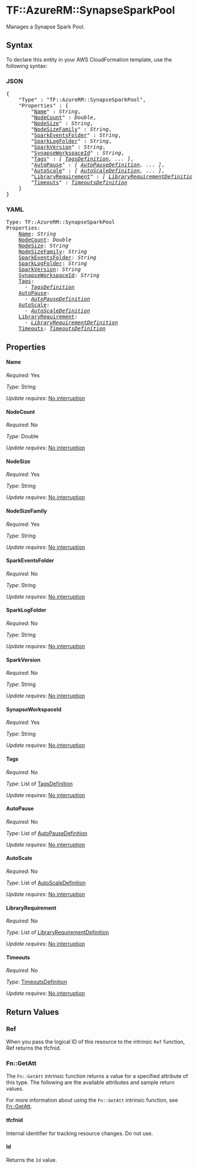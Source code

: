# TF::AzureRM::SynapseSparkPool

Manages a Synapse Spark Pool.

## Syntax

To declare this entity in your AWS CloudFormation template, use the following syntax:

### JSON

<pre>
{
    "Type" : "TF::AzureRM::SynapseSparkPool",
    "Properties" : {
        "<a href="#name" title="Name">Name</a>" : <i>String</i>,
        "<a href="#nodecount" title="NodeCount">NodeCount</a>" : <i>Double</i>,
        "<a href="#nodesize" title="NodeSize">NodeSize</a>" : <i>String</i>,
        "<a href="#nodesizefamily" title="NodeSizeFamily">NodeSizeFamily</a>" : <i>String</i>,
        "<a href="#sparkeventsfolder" title="SparkEventsFolder">SparkEventsFolder</a>" : <i>String</i>,
        "<a href="#sparklogfolder" title="SparkLogFolder">SparkLogFolder</a>" : <i>String</i>,
        "<a href="#sparkversion" title="SparkVersion">SparkVersion</a>" : <i>String</i>,
        "<a href="#synapseworkspaceid" title="SynapseWorkspaceId">SynapseWorkspaceId</a>" : <i>String</i>,
        "<a href="#tags" title="Tags">Tags</a>" : <i>[ <a href="tagsdefinition.md">TagsDefinition</a>, ... ]</i>,
        "<a href="#autopause" title="AutoPause">AutoPause</a>" : <i>[ <a href="autopausedefinition.md">AutoPauseDefinition</a>, ... ]</i>,
        "<a href="#autoscale" title="AutoScale">AutoScale</a>" : <i>[ <a href="autoscaledefinition.md">AutoScaleDefinition</a>, ... ]</i>,
        "<a href="#libraryrequirement" title="LibraryRequirement">LibraryRequirement</a>" : <i>[ <a href="libraryrequirementdefinition.md">LibraryRequirementDefinition</a>, ... ]</i>,
        "<a href="#timeouts" title="Timeouts">Timeouts</a>" : <i><a href="timeoutsdefinition.md">TimeoutsDefinition</a></i>
    }
}
</pre>

### YAML

<pre>
Type: TF::AzureRM::SynapseSparkPool
Properties:
    <a href="#name" title="Name">Name</a>: <i>String</i>
    <a href="#nodecount" title="NodeCount">NodeCount</a>: <i>Double</i>
    <a href="#nodesize" title="NodeSize">NodeSize</a>: <i>String</i>
    <a href="#nodesizefamily" title="NodeSizeFamily">NodeSizeFamily</a>: <i>String</i>
    <a href="#sparkeventsfolder" title="SparkEventsFolder">SparkEventsFolder</a>: <i>String</i>
    <a href="#sparklogfolder" title="SparkLogFolder">SparkLogFolder</a>: <i>String</i>
    <a href="#sparkversion" title="SparkVersion">SparkVersion</a>: <i>String</i>
    <a href="#synapseworkspaceid" title="SynapseWorkspaceId">SynapseWorkspaceId</a>: <i>String</i>
    <a href="#tags" title="Tags">Tags</a>: <i>
      - <a href="tagsdefinition.md">TagsDefinition</a></i>
    <a href="#autopause" title="AutoPause">AutoPause</a>: <i>
      - <a href="autopausedefinition.md">AutoPauseDefinition</a></i>
    <a href="#autoscale" title="AutoScale">AutoScale</a>: <i>
      - <a href="autoscaledefinition.md">AutoScaleDefinition</a></i>
    <a href="#libraryrequirement" title="LibraryRequirement">LibraryRequirement</a>: <i>
      - <a href="libraryrequirementdefinition.md">LibraryRequirementDefinition</a></i>
    <a href="#timeouts" title="Timeouts">Timeouts</a>: <i><a href="timeoutsdefinition.md">TimeoutsDefinition</a></i>
</pre>

## Properties

#### Name

_Required_: Yes

_Type_: String

_Update requires_: [No interruption](https://docs.aws.amazon.com/AWSCloudFormation/latest/UserGuide/using-cfn-updating-stacks-update-behaviors.html#update-no-interrupt)

#### NodeCount

_Required_: No

_Type_: Double

_Update requires_: [No interruption](https://docs.aws.amazon.com/AWSCloudFormation/latest/UserGuide/using-cfn-updating-stacks-update-behaviors.html#update-no-interrupt)

#### NodeSize

_Required_: Yes

_Type_: String

_Update requires_: [No interruption](https://docs.aws.amazon.com/AWSCloudFormation/latest/UserGuide/using-cfn-updating-stacks-update-behaviors.html#update-no-interrupt)

#### NodeSizeFamily

_Required_: Yes

_Type_: String

_Update requires_: [No interruption](https://docs.aws.amazon.com/AWSCloudFormation/latest/UserGuide/using-cfn-updating-stacks-update-behaviors.html#update-no-interrupt)

#### SparkEventsFolder

_Required_: No

_Type_: String

_Update requires_: [No interruption](https://docs.aws.amazon.com/AWSCloudFormation/latest/UserGuide/using-cfn-updating-stacks-update-behaviors.html#update-no-interrupt)

#### SparkLogFolder

_Required_: No

_Type_: String

_Update requires_: [No interruption](https://docs.aws.amazon.com/AWSCloudFormation/latest/UserGuide/using-cfn-updating-stacks-update-behaviors.html#update-no-interrupt)

#### SparkVersion

_Required_: No

_Type_: String

_Update requires_: [No interruption](https://docs.aws.amazon.com/AWSCloudFormation/latest/UserGuide/using-cfn-updating-stacks-update-behaviors.html#update-no-interrupt)

#### SynapseWorkspaceId

_Required_: Yes

_Type_: String

_Update requires_: [No interruption](https://docs.aws.amazon.com/AWSCloudFormation/latest/UserGuide/using-cfn-updating-stacks-update-behaviors.html#update-no-interrupt)

#### Tags

_Required_: No

_Type_: List of <a href="tagsdefinition.md">TagsDefinition</a>

_Update requires_: [No interruption](https://docs.aws.amazon.com/AWSCloudFormation/latest/UserGuide/using-cfn-updating-stacks-update-behaviors.html#update-no-interrupt)

#### AutoPause

_Required_: No

_Type_: List of <a href="autopausedefinition.md">AutoPauseDefinition</a>

_Update requires_: [No interruption](https://docs.aws.amazon.com/AWSCloudFormation/latest/UserGuide/using-cfn-updating-stacks-update-behaviors.html#update-no-interrupt)

#### AutoScale

_Required_: No

_Type_: List of <a href="autoscaledefinition.md">AutoScaleDefinition</a>

_Update requires_: [No interruption](https://docs.aws.amazon.com/AWSCloudFormation/latest/UserGuide/using-cfn-updating-stacks-update-behaviors.html#update-no-interrupt)

#### LibraryRequirement

_Required_: No

_Type_: List of <a href="libraryrequirementdefinition.md">LibraryRequirementDefinition</a>

_Update requires_: [No interruption](https://docs.aws.amazon.com/AWSCloudFormation/latest/UserGuide/using-cfn-updating-stacks-update-behaviors.html#update-no-interrupt)

#### Timeouts

_Required_: No

_Type_: <a href="timeoutsdefinition.md">TimeoutsDefinition</a>

_Update requires_: [No interruption](https://docs.aws.amazon.com/AWSCloudFormation/latest/UserGuide/using-cfn-updating-stacks-update-behaviors.html#update-no-interrupt)

## Return Values

### Ref

When you pass the logical ID of this resource to the intrinsic `Ref` function, Ref returns the tfcfnid.

### Fn::GetAtt

The `Fn::GetAtt` intrinsic function returns a value for a specified attribute of this type. The following are the available attributes and sample return values.

For more information about using the `Fn::GetAtt` intrinsic function, see [Fn::GetAtt](https://docs.aws.amazon.com/AWSCloudFormation/latest/UserGuide/intrinsic-function-reference-getatt.html).

#### tfcfnid

Internal identifier for tracking resource changes. Do not use.

#### Id

Returns the <code>Id</code> value.

